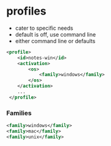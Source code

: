 # profiles

- cater to specific needs
- default is off, use command line
- either command line or defaults

```xml
<profile>
	<id>notes-win</id>
	<activation>
		<os>
			<family>windows</family>
		</os>
	</activation>
    ...
 </profile>
```

### Families

```xml
<family>windows</family>
<family>mac</family>
<family>unix</family>
```
